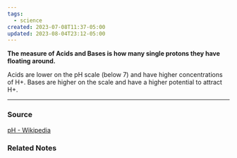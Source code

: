 ```yaml
---
tags:
  - science
created: 2023-07-08T11:37-05:00
updated: 2023-08-04T23:12-05:00
---
```

**The measure of Acids and Bases is how many single protons they have floating around.**

Acids are lower on the pH scale (below 7) and have higher concentrations of H+. Bases are higher on the scale and have a higher potential to attract H+.

---

### Source

[pH - Wikipedia](https://en.m.wikipedia.org/wiki/PH)

### Related Notes